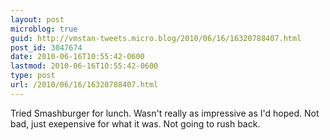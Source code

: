 ```yaml
---
layout: post
microblog: true
guid: http://vmstan-tweets.micro.blog/2010/06/16/16320788407.html
post_id: 3047674
date: 2010-06-16T10:55:42-0600
lastmod: 2010-06-16T10:55:42-0600
type: post
url: /2010/06/16/16320788407.html
---
```

Tried Smashburger for lunch. Wasn't really as impressive as I'd hoped. Not bad, just exepensive for what it was. Not going to rush back.
